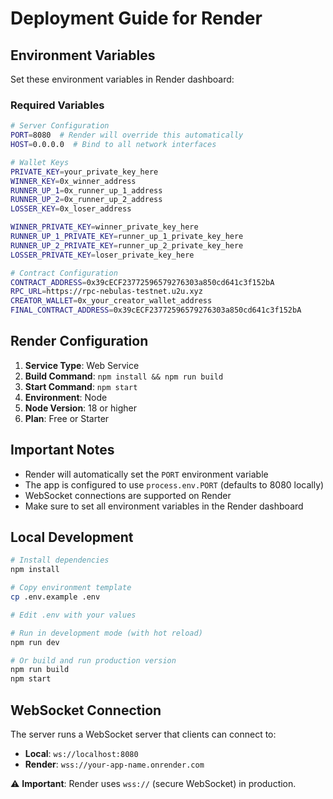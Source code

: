 # Deployment Guide for Render

## Environment Variables

Set these environment variables in Render dashboard:

### Required Variables

```bash
# Server Configuration
PORT=8080  # Render will override this automatically
HOST=0.0.0.0  # Bind to all network interfaces

# Wallet Keys
PRIVATE_KEY=your_private_key_here
WINNER_KEY=0x_winner_address
RUNNER_UP_1=0x_runner_up_1_address
RUNNER_UP_2=0x_runner_up_2_address
LOSSER_KEY=0x_loser_address

WINNER_PRIVATE_KEY=winner_private_key_here
RUNNER_UP_1_PRIVATE_KEY=runner_up_1_private_key_here
RUNNER_UP_2_PRIVATE_KEY=runner_up_2_private_key_here
LOSSER_PRIVATE_KEY=loser_private_key_here

# Contract Configuration
CONTRACT_ADDRESS=0x39cECF23772596579276303a850cd641c3f152bA
RPC_URL=https://rpc-nebulas-testnet.u2u.xyz
CREATOR_WALLET=0x_your_creator_wallet_address
FINAL_CONTRACT_ADDRESS=0x39cECF23772596579276303a850cd641c3f152bA
```

## Render Configuration

1. **Service Type**: Web Service
2. **Build Command**: `npm install && npm run build`
3. **Start Command**: `npm start`
4. **Environment**: Node
5. **Node Version**: 18 or higher
6. **Plan**: Free or Starter

## Important Notes

- Render will automatically set the `PORT` environment variable
- The app is configured to use `process.env.PORT` (defaults to 8080 locally)
- WebSocket connections are supported on Render
- Make sure to set all environment variables in the Render dashboard

## Local Development

```bash
# Install dependencies
npm install

# Copy environment template
cp .env.example .env

# Edit .env with your values

# Run in development mode (with hot reload)
npm run dev

# Or build and run production version
npm run build
npm start
```

## WebSocket Connection

The server runs a WebSocket server that clients can connect to:

- **Local**: `ws://localhost:8080`
- **Render**: `wss://your-app-name.onrender.com`

⚠️ **Important**: Render uses `wss://` (secure WebSocket) in production.
